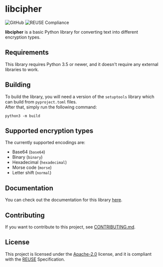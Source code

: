 <!--
SPDX-FileCopyrightText: 2022 DaniElectra

SPDX-License-Identifier: Apache-2.0
-->

# libcipher  

![GitHub](https://img.shields.io/github/license/DaniElectra/libcipher?style=for-the-badge) ![REUSE Compliance](https://img.shields.io/reuse/compliance/github.com/DaniElectra/libcipher?style=for-the-badge)  

**libcipher** is a basic Python library for converting text into different encryption types.  

## Requirements  
This library requires Python 3.5 or newer, and it doesn't require any external libraries to work.  

## Building  
To build the library, you will need a version of the `setuptools` library which can build from `pyproject.toml` files.  
After that, simply run the following command:  
```
python3 -m build
```  

## Supported encryption types  
The currently supported encodings are:  

- Base64 (`base64`)  
- Binary (`binary`)  
- Hexadecimal (`hexadecimal`)  
- Morse code (`morse`)  
- Letter shift (`normal`)  

## Documentation  
You can check out the documentation for this library [here](docs/README.md).  

## Contributing  
If you want to contribute to this project, see [CONTRIBUTING.md](CONTRIBUTING.md).  

## License  
This project is licensed under the [Apache-2.0](LICENSE) license, and it is compliant with the [REUSE](https://reuse.software) Specification.
